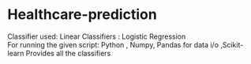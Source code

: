 # Healthcare-prediction
Classifier used: Linear Classifiers : Logistic Regression  For running the given script: Python , Numpy, Pandas for data i/o ,Scikit-learn Provides all the classifiers 
